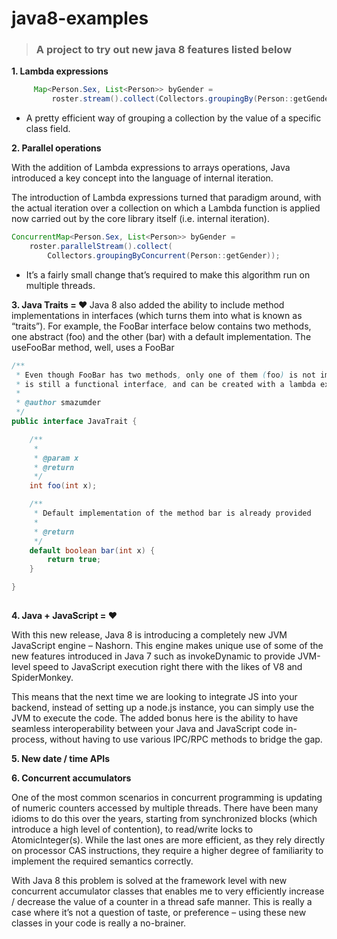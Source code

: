 java8-examples
==============

> ### A project to try out new java 8 features listed below

<b> 1. Lambda expressions </b>



```java
     Map<Person.Sex, List<Person>> byGender =
         roster.stream().collect(Collectors.groupingBy(Person::getGender));
```

* A pretty efficient way of grouping a collection by the value of a specific class field.


<b> 2. Parallel operations </b>

With the addition of Lambda expressions to arrays operations, Java introduced a key concept into the language of internal iteration. 

The introduction of Lambda expressions turned that paradigm around, with the actual iteration over a collection on which a Lambda function is applied now carried out by the core library itself (i.e. internal iteration).



```java
ConcurrentMap<Person.Sex, List<Person>> byGender =
    roster.parallelStream().collect(
        Collectors.groupingByConcurrent(Person::getGender));
```

* It’s a fairly small change that’s required to make this algorithm run on multiple threads.

<b>3. Java Traits = ❤ </b>
Java 8 also added the ability to include method implementations in interfaces (which turns them into what is known as “traits”). For
example, the FooBar interface below contains two methods, one abstract (foo) and the other (bar) with a default implementation. The useFooBar method, well, uses a FooBar

```java
/**
 * Even though FooBar has two methods, only one of them (foo) is not implemented, so it
 * is still a functional interface, and can be created with a lambda expression.
 *
 * @author smazumder
 */
public interface JavaTrait {

    /**
     *
     * @param x
     * @return
     */
    int foo(int x);

    /**
     * Default implementation of the method bar is already provided
     *
     * @return
     */
    default boolean bar(int x) {
        return true;
    }

}
 
```

<b>4. Java + JavaScript = ❤ </b>

With this new release, Java 8 is introducing a completely new JVM JavaScript engine – Nashorn. This engine makes unique use of some of the new features introduced in Java 7 such as invokeDynamic to provide JVM-level speed to JavaScript execution right there with the likes of V8 and SpiderMonkey.

This means that the next time we are looking to integrate JS into your backend, instead of setting up a node.js instance, you can simply use the JVM to execute the code. The added bonus here is the ability to have seamless interoperability between your Java and JavaScript code in-process, without having to use various IPC/RPC methods to bridge the gap.

<b> 5. New date / time APIs </b>



<b> 6. Concurrent accumulators </b>

One of the most common scenarios in concurrent programming is updating of numeric counters accessed by multiple threads. There have been many idioms to do this over the years, starting from synchronized blocks (which introduce a high level of contention), to read/write locks to AtomicInteger(s). While the last ones are more efficient, as they rely directly on processor CAS instructions, they require a higher degree of familiarity to implement the required semantics correctly.

With Java 8 this problem is solved at the framework level with new concurrent accumulator classes that enables me to very efficiently increase / decrease the value of a counter in a thread safe manner. This is really a case where it’s not a question of taste, or preference – using these new classes in your code is really a no-brainer.


